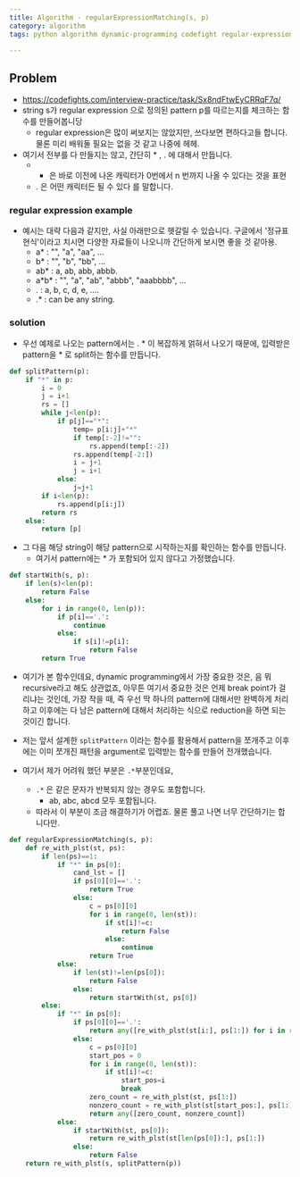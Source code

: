 ```yaml
---
title: Algorithm - regularExpressionMatching(s, p)
category: algorithm
tags: python algorithm dynamic-programming codefight regular-expression

---
```


## Problem

- https://codefights.com/interview-practice/task/Sx8ndFtwEyCRRqF7q/
- string s가 regular expression 으로 정의된 pattern p를 따르는지를 체크하는 함수를 만들어봅니당
	- regular expression은 많이 써보지는 않았지만, 쓰다보면 편하다고들 합니다. 물론 미리 배워둘 필요는 없을 것 같고 나중에 헤헤. 
- 여기서 전부를 다 만들지는 않고, 간단히 * , . 에 대해서 만듭니다. 
	- * 은 바로 이전에 나온 캐릭터가 0번에서 n 번까지 나올 수 있다는 것을 표현
	- . 은 어떤 캐릭터든 될 수 있다 를 말합니다. 

### regular expression example 

- 예시는 대략 다음과 같지만, 사실 아래만으로 헷갈릴 수 있습니다. 구글에서 '정규표현식'이라고 치시면 다양한 자료들이 나오니까 간단하게 보시면 좋을 것 같아용. 
	- a* : "", "a", "aa", ...
	- b* : "", "b", "bb", ...
	- ab* : a, ab, abb, abbb.
	- a\*b\* : "", "a", "ab", "abbb", "aaabbbb", ...
	- . : a, b, c, d, e, ....
	- .* : can be any string. 

### solution 

- 우선 예제로 나오는 pattern에서는 . * 이 복잡하게 얽혀서 나오기 때문에, 입력받은 pattern을 * 로 split하는 함수를 만듭니다. 

```python
def splitPattern(p):
    if "*" in p:
        i = 0 
        j = i+1
        rs = []
        while j<len(p):
            if p[j]=="*":
                temp= p[i:j]+"*"
                if temp[:-2]!="":
                    rs.append(temp[:-2])
                rs.append(temp[-2:])
                i = j+1
                j = i+1
            else:
                j=j+1
        if i<len(p):
            rs.append(p[i:j])
        return rs
    else:
        return [p]
```

- 그 다음 해당 string이 해당 pattern으로 시작하는지를 확인하는 함수를 만듭니다. 
	- 여기서 pattern에는 * 가 포함되어 있지 않다고 가정했습니다. 

```python
def startWith(s, p):
    if len(s)<len(p):
        return False
    else:
        for i in range(0, len(p)):
            if p[i]=='.':
                continue
            else:
                if s[i]!=p[i]:
                    return False
        return True
```

- 여기가 본 함수인데요, dynamic programming에서 가장 중요한 것은, 음 뭐 recursive라고 해도 상관없죠, 아무튼 여기서 중요한 것은 언제 break point가 걸리냐는 것인데, 가장 작을 때, 즉 우선 딱 하나의 pattern에 대해서만 완벽하게 처리하고 이후에는 다 남은 pattern에 대해서 처리하는 식으로 reduction을 하면 되는 것이긴 합니다. 
- 저는 앞서 설계한 `splitPattern` 이라는 함수를 활용해서 pattern을 쪼개주고 이후에는 이미 쪼개진 패턴을 argument로 입력받는 함수를 만들어 전개했습니다. 

- 여기서 제가 어려워 했던 부분은 `.*`부분인데요, 
	- `.*` 은 같은 문자가 반복되지 않는 경우도 포함합니다. 
		- ab, abc, abcd 모두 포함됩니다. 
	- 따라서 이 부분이 조금 해결하기가 어렵죠. 물론 풀고 나면 너무 간단하기는 합니다만. 

```python
def regularExpressionMatching(s, p):
    def re_with_plst(st, ps):
        if len(ps)==1:
            if "*" in ps[0]:
                cand_lst = []
                if ps[0][0]=='.':
                    return True
                else:
                    c = ps[0][0]
                    for i in range(0, len(st)):
                        if st[i]!=c:
                            return False
                        else:
                            continue
                    return True
            else:
                if len(st)!=len(ps[0]):
                    return False
                else:
                    return startWith(st, ps[0])
        else:
            if "*" in ps[0]:
                if ps[0][0]=='.':
                    return any([re_with_plst(st[i:], ps[1:]) for i in range(0, len(st)+1)])
                else:
                    c = ps[0][0]
                    start_pos = 0
                    for i in range(0, len(st)):
                        if st[i]!=c:
                            start_pos=i
                            break
                    zero_count = re_with_plst(st, ps[1:])
                    nonzero_count = re_with_plst(st[start_pos:], ps[1:])
                    return any([zero_count, nonzero_count])
            else:
                if startWith(st, ps[0]):
                    return re_with_plst(st[len(ps[0]):], ps[1:])
                else:
                    return False
    return re_with_plst(s, splitPattern(p))
```
